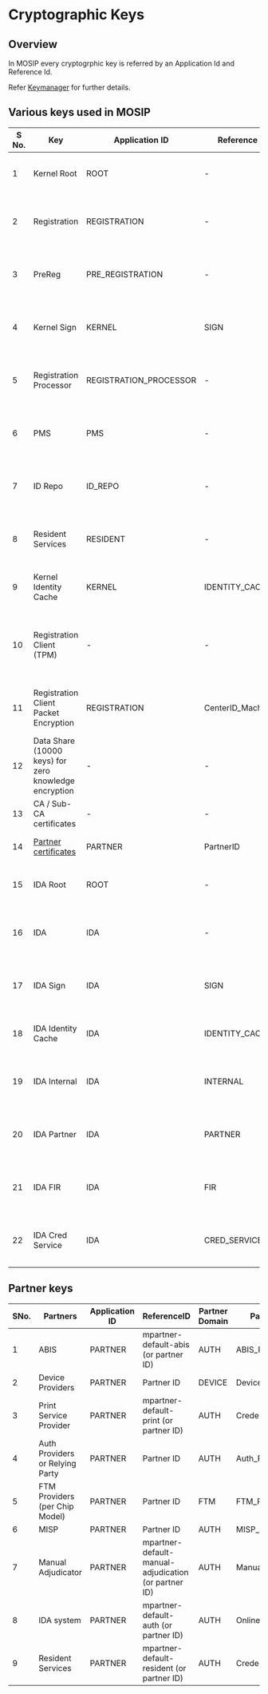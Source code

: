 # Cryptographic Keys

## Overview
In MOSIP every cryptogrphic key is referred by an Application Id and Reference Id.  

Refer [Keymanager](https://github.com/mosip/keymanager/tree/develop) for further details.

## Various keys used in MOSIP

|S No.|Key|Application ID|Reference ID|Key type|Objects|Storage|Generated by|Comment|
|---|---|---|---|---|---|---|---|---|
|1|Kernel Root|ROOT|-|RSA 2048|Private key, self signed certificate|HSM-1|Country|Auto generated by key generator|
|2|Registration|REGISTRATION|-|RSA 2048|Private key, certifcate signed by Kernel Root|HSM-1|Country|Auto generated by key generator|
|3|PreReg|PRE_REGISTRATION|-|RSA 2048|Private key, certifcate signed by Kernel Root|HSM-1|Country|Auto generated by key generator|
|4|Kernel Sign|KERNEL|SIGN|RSA 2048|Private key, certifcate signed by Kernel Root|HSM-1|Country|Auto generated by key generator|
|5|Registration Processor|REGISTRATION_PROCESSOR|-|RSA 2048|Private key, certifcate signed by Kernel Root|HSM-1|Country|Auto generated by key generator|
|6|PMS|PMS|-|RSA 2048|Private key, certifcate signed by Kernel Root|HSM-1|Country|Auto generated by key generator|
|7|ID Repo|ID_REPO|-|RSA 2048|Private key, certifcate signed by Kernel Root|HSM-1|Country|Auto generated by key generator|
|8|Resident Services|RESIDENT|-|RSA 2048|Private key, certifcate signed by Kernel Root|HSM-1|Country|Auto generated by key generator|
|9|Kernel Identity Cache|KERNEL|IDENTITY_CACHE|AES 256|Symmetric key|HSM-1|Country|Auto generated by key generator|
|10|Registration Client (TPM)|-|-|RSA 2048|Private key, certificate|Client TPM (private key), Server DB (Certificate)|Registration Client Software|Auto generatde by Registration Client Software in TPM|
|11|Registration Client Packet Encryption|REGISTRATION|CenterID_MachineID|RSA 2048|Private key, certificate signed by registration|Server DB (private key), Client DB (Certificate)|System|Auto-generated when accessed|
|12|Data Share (10000 keys) for zero knowledge encryption|-|-|AES 256|Symmetric key, encrypted by Kernel Identity Cache|KeyMgr DB|System|Auto generated by key generator|
|13|CA / Sub-CA certificates|-|-|X.509|Certificates|PMS DB|CA|Manually Uploaded|
|14|[Partner certificates](#Partner-keys)|PARTNER|PartnerID|X.509|Certificates signed by CA|PMS DB|Partners|Manually Uploaded|
|15|IDA Root|ROOT|-|RSA 2048|Private key, self signed certificate|HSM-2|Country|Auto generated by key generator|
|16|IDA|IDA|-|RSA 2048|Private key, certificate signed by IDA Root|HSM-2|Country/IDA Partner|Auto generated by key generator|
|17|IDA Sign|IDA|SIGN|RSA 2048|Private key, certificate signed by IDA Root|HSM-2|Country|Auto generated by key generator|
|18|IDA Identity Cache|IDA|IDENTITY_CACHE|AES 256|Symmetric key|HSM-2|Country|Auto generated by key generator|
|19|IDA Internal|IDA|INTERNAL|RSA 2048|Private key, certificate signed by IDA|IDA DB|System|Auto-generated when accessed|
|20|IDA Partner|IDA|PARTNER|RSA 2048|Private key, certificate signed by IDA|IDA DB|System|Auto-generated when accessed|
|21|IDA FIR|IDA|FIR|RSA 2048|Private key, certificate signed by IDA|IDA DB|System|Auto-generated when accessed|
|22|IDA Cred Service|IDA|CRED_SERVICE|RSA 2048|Private key, certificate signed by IDA|IDA DB|System|Auto-generated when accessed|


## Partner keys 

|SNo.|Partners|Application ID|ReferenceID|Partner Domain|Partner Type Code|
|---|---|---|---|---|---|
|1|ABIS|PARTNER|mpartner-default-abis (or partner ID)|AUTH|ABIS_Partner|
|2|Device Providers|PARTNER|Partner ID|DEVICE|Device_Provider|
|3|Print Service Provider|PARTNER|mpartner-default-print (or partner ID)|AUTH|Credential_Partner|
|4|Auth Providers or Relying Party|PARTNER|Partner ID|AUTH|Auth_Partner|
|5|FTM Providers (per Chip Model)|PARTNER|Partner ID|FTM|FTM_Provider|
|6|MISP|PARTNER|Partner ID|AUTH|MISP_Partner|
|7|Manual Adjudicator|PARTNER|mpartner-default-manual-adjudication (or partner ID)|AUTH|Manual_Adjudication|
|8|IDA system|PARTNER|mpartner-default-auth (or partner ID)|AUTH|Online_Verification_Partner|
|9|Resident Services|PARTNER|mpartner-default-resident (or partner ID)|AUTH|Credential_Partner|


